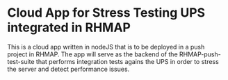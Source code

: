 # Cloud App for Stress Testing UPS integrated in RHMAP

This is a cloud app written in nodeJS that is to be deployed in a push project in RHMAP. The app will serve as the backend of the RHMAP-push-test-suite that performs integration tests agains the UPS in order to stress the server and detect performance issues.
